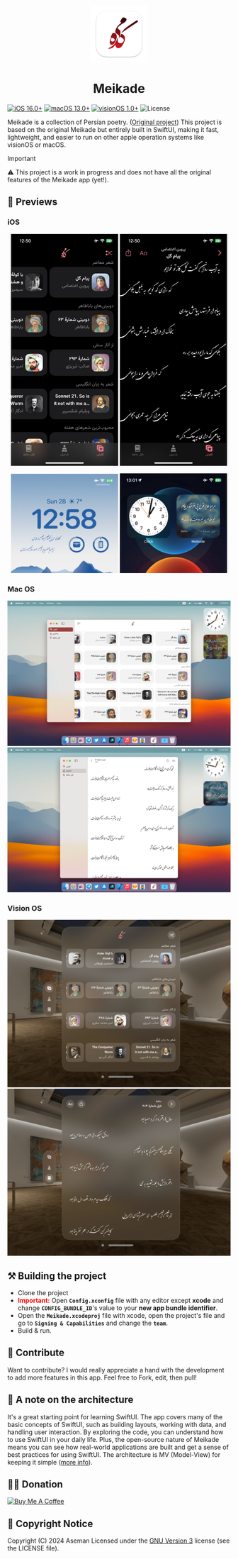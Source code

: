 <p align="center">
    <img src="App/Resources/Assets.xcassets/AppIcon.appiconset/128x128@2x.png" alt="Meikade logo" width="128" />
</p>
<h1 align="center">Meikade</h1>

[![iOS 16.0+](https://img.shields.io/badge/iOS-16.0+-27ae60.svg)](https://developer.apple.com/ios/)
[![macOS 13.0+](https://img.shields.io/badge/macOS-13.0+-2980b9.svg)](https://developer.apple.com/macos/)
[![visionOS 1.0+](https://img.shields.io/badge/visionOS-1.0+-8e44ad.svg)](https://developer.apple.com/visionos/)
![License](https://img.shields.io/github/license/rminsh/meikade)

Meikade is a collection of Persian poetry. ([Original project](https://github.com/Aseman-Land/Meikade))
This project is based on the original Meikade but entirely built in SwiftUI, making it fast, lightweight, and easier to run on other apple operation systems like visionOS or macOS.

> [!IMPORTANT]
> ⚠️ This project is a work in progress and does not have all the original features of the Meikade app (yet!). 



## 📱 Previews
### iOS
<p align="center">
    <img alt="Calendar Example 1" src="Previews/ios_1.PNG" width="48%"/>
    <img alt="Calendar Example 1" src="Previews/ios_2.PNG" width="48%"/>
</p>
<p align="center">
    <img alt="Calendar Example 1" src="Previews/ios_3.PNG" width="48%"/>
    <img alt="Calendar Example 1" src="Previews/ios_4.PNG" width="48%"/>
</p>

### Mac OS
<p align="center">
    <img alt="Calendar Example 1" src="Previews/mac_1.PNG"/>
    <img alt="Calendar Example 1" src="Previews/mac_2.PNG"/>
</p>

### Vision OS
<p align="center">
    <img alt="Calendar Example 1" src="Previews/vision_1.PNG"/>
    <img alt="Calendar Example 1" src="Previews/vision_2.PNG"/>
</p>

## ⚒️ Building the project

- Clone the project
- **<span style="color:red">Important:</span>** Open __`Config.xconfig`__ file with any editor except **xcode** and change __`CONFIG_BUNDLE_ID`__'s value to your **new app bundle identifier**.
- Open the __`Meikade.xcodeproj`__ file with xcode, open the project's file and go to __`Signing & Capabilities`__ and change the __`team`__.
- Build & run.



## 🧩 Contribute 

Want to contribute? I would really appreciate a hand with the development to add more features in this app.
Feel free to Fork, edit, then pull!



## 🧭 A note on the architecture
It's a great starting point for learning SwiftUI. The app covers many of the basic concepts of SwiftUI, such as building layouts, working with data, and handling user interaction. By exploring the code, you can understand how to use SwiftUI in your daily life. Plus, the open-source nature of Meikade means you can see how real-world applications are built and get a sense of best practices for using SwiftUI.
The architecture is MV (Model-View) for keeping it simple ([more info](https://developer.apple.com/forums/thread/699003)). 

## ✌🏻 Donation

<a href="https://www.buymeacoffee.com/shalchian" target="_blank">
    <img src="https://cdn.buymeacoffee.com/buttons/v2/default-yellow.png" alt="Buy Me A Coffee" height="48" width="173">
</a>



## 📝 Copyright Notice

Copyright (C) 2024 Aseman
Licensed under the [GNU Version 3](https://www.gnu.org/licenses/gpl-3.0.en.html) license (see the LICENSE file).
